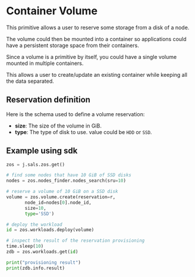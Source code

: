 # Container Volume

This primitive allows a user to reserve some storage from a disk of a node.

The volume could then be mounted into a container so applications could have a persistent storage space from their containers.

Since a volume is a primitive by itself, you could have a single volume mounted in multiple containers.

This allows a user to create/update an existing container while keeping all the data separated.

## Reservation definition

Here is the schema used to define a volume reservation:

* **size**: The size of the volume in GiB.
* **type**: The type of disk to use. value could be `HDD` or `SSD`.

## Example using sdk

``` python
zos = j.sals.zos.get()

# find some nodes that have 10 GiB of SSD disks
nodes = zos.nodes_finder.nodes_search(sru=10)

# reserve a volume of 10 GiB on a SSD disk
volume = zos.volume.create(reservation=r,
       node_id=nodes[0].node_id,
       size=10,
       type='SSD')

# deploy the workload
id = zos.workloads.deploy(volume)

# inspect the result of the reservation provisioning
time.sleep(10)
zdb = zos.workloads.get(id)

print("provisioning result")
print(zdb.info.result)
```